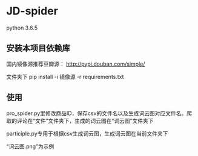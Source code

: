 # JD-spider

python 3.6.5

## 安装本项目依赖库

国内镜像源推荐豆瓣源： http://pypi.douban.com/simple/

文件夹下 pip install -i 镜像源 -r requirements.txt 

## 使用

pro_spider.py里修改商品ID，保存csv的文件名以及生成词云图对应文件名。爬取的评论在“文件”文件夹下，生成的词云图在“词云图”文件夹下

participle.py专用于根据csv生成词云图，生成词云图在当前文件夹下

“词云图.png”为示例
